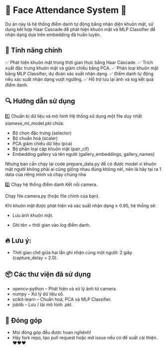# 👤 Face Attendance System 📸

Dự án này là hệ thống điểm danh tự động bằng nhận diện khuôn mặt, sử dụng kết hợp Haar Cascade để phát hiện khuôn mặt và MLP Classifier để nhận dạng dựa trên embedding đã huấn luyện.

## 🚀 Tính năng chính

✅ Phát hiện khuôn mặt trong thời gian thực bằng Haar Cascade.
✅ Trích xuất đặc trưng khuôn mặt và giảm chiều bằng PCA.
✅ Phân loại khuôn mặt bằng MLP Classifier, dự đoán xác suất nhận dạng.
✅ Điểm danh tự động nếu xác suất nhận dạng vượt ngưỡng.
✅ Hỗ trợ lưu lại ảnh và log kết quả điểm danh.

## 🔍 Hướng dẫn sử dụng

1️⃣ Chuẩn bị dữ liệu và mô hình
Hệ thống sử dụng một file duy nhất siamese_ml_model.pkl chứa:

+ Bộ chọn đặc trưng (selector)
+ Bộ chuẩn hoá (scaler)
+ PCA giảm chiều dữ liệu (pca)
+ Bộ phân loại cặp khuôn mặt (pair_clf)
+ Embedding gallery và tên người (gallery_embeddings, gallery_names)

Nhưng bạn cần chạy lại code prepare_data.py để có được model vì khuôn mặt người không phải ai cũng giống nhau đúng không nè!, nên là hãy tại ra 1 data của riêng mình và chạy chúng nha

2️⃣ Chạy hệ thống điểm danh
Kết nối camera.

Chạy file camera.py (hoặc file chính của bạn).

Khi khuôn mặt được phát hiện và xác suất nhận dạng ≥ 0.95, hệ thống sẽ:

+ Lưu ảnh khuôn mặt.

+ Ghi tên + thời gian vào log điểm danh.

## 🔥 Lưu ý:

- Thời gian chờ giữa hai lần ghi nhận cùng một người: 2 giây (capture_delay = 2.0).

## 📦 Các thư viện đã sử dụng
- opencv-python – Phát hiện và xử lý ảnh từ camera.
- numpy – Xử lý dữ liệu số.
- scikit-learn – Chuẩn hoá, PCA và MLP Classifier.
- joblib – Lưu / tải mô hình .pkl.

## 🤝 Đóng góp
- Mọi đóng góp đều được hoan nghênh!
- Hãy fork repo, tạo pull request hoặc mở issue nếu có đề xuất cải thiện. ❤️❤️❤️

